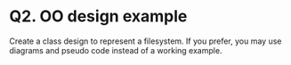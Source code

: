 
Q2. OO design example
======================

Create a class design to represent a filesystem. If you prefer, you may use diagrams and pseudo code instead of a working example.




